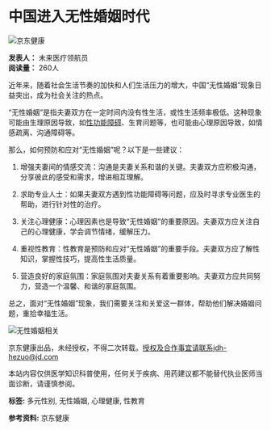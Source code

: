 # 中国进入无性婚姻时代

![京东健康](https://storage.360buyimg.com/nhp/seo/img/logo.png)

**发表人：** 未来医疗领航员  
**阅读量：** 260人  

近年来，随着社会生活节奏的加快和人们生活压力的增大，中国“无性婚姻”现象日益突出，成为社会关注的热点。

“无性婚姻”是指夫妻双方在一定时间内没有性生活，或性生活频率极低。这种现象可能由生理原因导致，如[性功能障碍](https://cont.jd.com/wiki/disease/36270039376896?activityCode=54061292337152)、生育问题等，也可能由心理原因导致，如情感疏离、沟通障碍等。

那么，如何预防和应对“无性婚姻”呢？以下是一些建议：

1. 增强夫妻间的情感交流：沟通是夫妻关系和谐的关键。夫妻双方应积极沟通，分享彼此的感受和需求，增进相互理解。

2. 求助专业人士：如果夫妻双方遇到性功能障碍等问题，应及时寻求专业医生的帮助，进行针对性的治疗。

3. 关注心理健康：心理因素也是导致“无性婚姻”的重要原因。夫妻双方应关注自己的心理健康，学会调节情绪，缓解压力。

4. 重视性教育：性教育是预防和应对“无性婚姻”的重要手段。夫妻双方应了解性知识，掌握性技巧，提高性生活质量。

5. 营造良好的家庭氛围：家庭氛围对夫妻关系有着重要影响。夫妻双方应共同努力，营造一个温馨、和谐的家庭氛围。

总之，面对“无性婚姻”现象，我们需要关注和关爱这一群体，帮助他们解决婚姻问题，重拾幸福生活。

![无性婚姻相关](https://img11.360buyimg.com/imagetools/jfs/t1/216652/28/44676/1939/671a47bfF24f68785/7171269bc2c90112.png)

京东健康出品，未经授权，不得二次转载。授权及合作事宜请联系jdh-hezuo@jd.com

本站内容仅供医学知识科普使用，任何关于疾病、用药建议都不能替代执业医师当面诊断，请谨慎参阅。

**标签:** 多元性别, 无性婚姻, 心理健康, 性教育

**参考资料:** 京东健康
